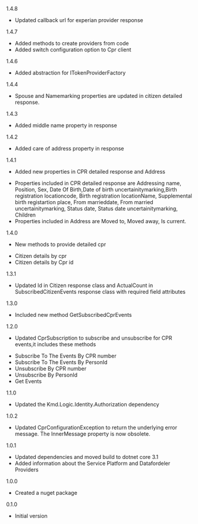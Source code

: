 1.4.8
* Updated callback url for experian provider response 

1.4.7
* Added methods to create providers from code
* Added switch configuration option to Cpr client

1.4.6
* Added abstraction for ITokenProviderFactory

1.4.4
* Spouse and Namemarking properties are updated in citizen detailed response.

1.4.3
* Added middle name property in response

1.4.2
* Added care of address property in response

1.4.1
* Added new properties in CPR detailed response and Address 
 - Properties included in CPR detailed response are Addressing name, Position, Sex, Date Of Birth,Date of birth uncertainitymarking,Birth registration locationcode, Birth registration locationName, Supplemental birth registartion place, From marrieddate, From married uncertainitymarking, Status date, Status date uncertainitymarking, Children
 - Properties included in Address are Moved to, Moved away, Is current.

1.4.0
* New methods to provide detailed cpr
 - Citizen details by cpr
 - Citizen details by Cpr id

1.3.1
* Updated Id in Citizen response class and ActualCount in SubscribedCitizenEvents response class with required field attributes

1.3.0
* Included new method GetSubscribedCprEvents

1.2.0
* Updated CprSubscription to subscribe and unsubscribe for CPR events,it includes these methods
 - Subscribe To The Events By CPR number
 - Subscribe To The Events By PersonId
 - Unsubscribe By CPR number
 - Unsubscribe By PersonId
 - Get Events

1.1.0
* Updated the Kmd.Logic.Identity.Authorization dependency

1.0.2
* Updated CprConfigurationException to return the underlying error message. The InnerMessage property is now obsolete.

1.0.1
* Updated dependencies and moved build to dotnet core 3.1
* Added information about the Service Platform and Datafordeler Providers

1.0.0
* Created a nuget package

0.1.0
* Initial version
